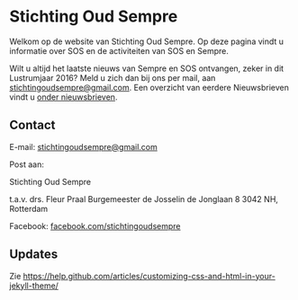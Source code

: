 # Stichting Oud Sempre

Welkom op de website van Stichting Oud Sempre. Op deze pagina vindt u informatie over SOS en de activiteiten van SOS en Sempre. 

Wilt u altijd het laatste nieuws van Sempre en SOS ontvangen, zeker in dit Lustrumjaar 2016? Meld u zich dan bij ons per mail, aan stichtingoudsempre@gmail.com. Een overzicht van eerdere Nieuwsbrieven vindt u [onder nieuwsbrieven](http://sos.sempresite.nl/nieuwsbrieven).

## Contact

E-mail: stichtingoudsempre@gmail.com

Post aan:

Stichting Oud Sempre

t.a.v. drs. Fleur Praal
Burgemeester de Josselin de Jonglaan 8
3042 NH, Rotterdam

Facebook: [facebook.com/stichtingoudsempre](http://www.facebook.com/stichtingoudsempre)

## Updates

Zie https://help.github.com/articles/customizing-css-and-html-in-your-jekyll-theme/
